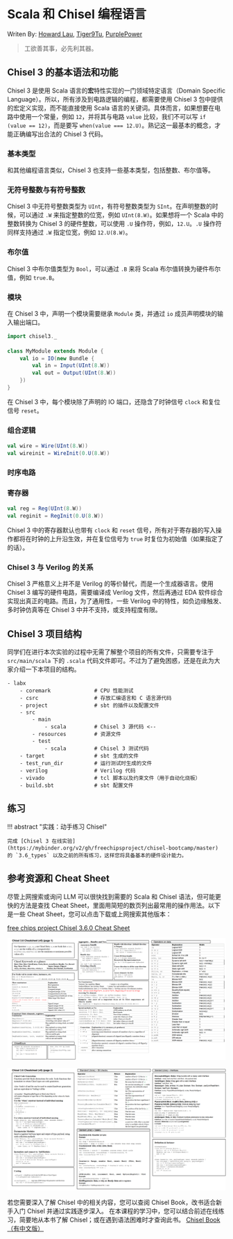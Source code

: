# Scala 和 Chisel 编程语言

Writen By: [Howard Lau](https://github.com/howardlau1999), [Tiger9Tu](), [PurplePower](https://github.com/PurplePower)

> 工欲善其事，必先利其器。


## Chisel 3 的基本语法和功能

Chisel 3 是使用 Scala 语言的**宏**特性实现的一门领域特定语言（Domain Specific Language）。所以，所有涉及到电路逻辑的编程，都需要使用 Chisel 3 包中提供的宏定义实现，而不能直接使用 Scala 语言的关键词。具体而言，如果想要在电路中使用一个常量，例如 `12`，并将其与电路 `value` 比较，我们不可以写 `if (value == 12)`，而是要写 `when(value === 12.U)`。熟记这一最基本的概念，才能正确编写出合法的 Chisel 3 代码。

### 基本类型

和其他编程语言类似，Chisel 3 也支持一些基本类型，包括整数、布尔值等。

### 无符号整数与有符号整数

Chisel 3 中无符号整数类型为 `UInt`，有符号整数类型为 `SInt`。在声明整数的时候，可以通过 `.W` 来指定整数的位宽，例如 `UInt(8.W)`。如果想将一个 Scala 中的整数转换为 Chisel 3 的硬件整数，可以使用 `.U` 操作符，例如，`12.U`。`.U` 操作符同样支持通过 `.W` 指定位宽，例如 `12.U(8.W)`。

### 布尔值

Chisel 3 中布尔值类型为 `Bool`，可以通过 `.B` 来将 Scala 布尔值转换为硬件布尔值，例如 `true.B`。

### 模块

在 Chisel 3 中，声明一个模块需要继承 `Module` 类，并通过 `io` 成员声明模块的输入输出端口。

```scala
import chisel3._

class MyModule extends Module {
    val io = IO(new Bundle {
        val in = Input(UInt(8.W))
        val out = Output(UInt(8.W))
    })
}
```

在 Chisel 3 中，每个模块除了声明的 IO 端口，还隐含了时钟信号 `clock` 和复位信号 `reset`。

### 组合逻辑

```scala
val wire = Wire(UInt(8.W))
val wireinit = WireInit(0.U(8.W))
```

### 时序电路

### 寄存器

```scala
val reg = Reg(UInt(8.W))
val reginit = RegInit(0.U(8.W))
```

Chisel 3 中的寄存器默认也带有 `clock` 和 `reset` 信号，所有对于寄存器的写入操作都将在时钟的上升沿生效，并在复位信号为 `true` 时复位为初始值（如果指定了的话）。

### Chisel 3 与 Verilog 的关系

Chisel 3 严格意义上并不是 Verilog 的等价替代，而是一个生成器语言。使用 Chisel 3 编写的硬件电路，需要编译成 Verilog 文件，然后再通过 EDA 软件综合实现出真正的电路。而且，为了通用性，一些 Verilog 中的特性，如负边缘触发、多时钟仿真等在 Chisel 3 中并不支持，或支持程度有限。


## Chisel 3 项目结构

同学们在进行本次实验的过程中无需了解整个项目的所有文件，只需要专注于 `src/main/scala` 下的 `.scala` 代码文件即可。不过为了避免困惑，还是在此为大家介绍一下本项目的结构。
```
- labx
    - coremark              # CPU 性能测试
    - csrc                  # 存放汇编语言和 C 语言源代码
    - project               # sbt 的插件以及配置文件
    - src 
        - main
            - scala         # Chisel 3 源代码 <--
        - resources         # 资源文件
        - test
            - scala         # Chisel 3 测试代码 
    - target                # sbt 生成的文件
    - test_run_dir          # 运行测试时生成的文件
    - verilog               # Verilog 代码
    - vivado                # tcl 脚本以及约束文件（用于自动化烧板）
    - build.sbt             # sbt 配置文件
```

## 练习

!!! abstract "实践：动手练习 Chisel"

    完成 [Chisel 3 在线实验](https://mybinder.org/v2/gh/freechipsproject/chisel-bootcamp/master) 的 `3.6_types` 以及之前的所有练习，这样您将具备基本的硬件设计能力。

## 参考资源和 Cheat Sheet

尽管上网搜索或询问 LLM 可以很快找到需要的 Scala 和 Chisel 语法，但可能更快的方法是查找 Cheat Sheet，里面用简短的数页列出最常用的操作用法。以下是一些 Cheat Sheet，您可以点击下载或上网搜索其他版本：

[free chips project Chisel 3.6.0 Cheat Sheet](https://github.com/freechipsproject/chisel-cheatsheet/releases/download/3.6.0/chisel_cheatsheet.pdf)


![Cheatsheet1](images/cheatsheet-page1.png)

![Cheatsheet2](images/cheatsheet-page2.png)



若您需要深入了解 Chisel 中的相关内容，您可以查阅 Chisel Book，改书适合新手入门 Chisel 并通过实践逐步深入。
在本课程的学习中，您可以结合前述在线练习，简要地从本书了解 Chisel；或在遇到语法困难时才查询此书。
[Chisel Book（有中文版）](https://www.imm.dtu.dk/~masca/chisel-book.html)


